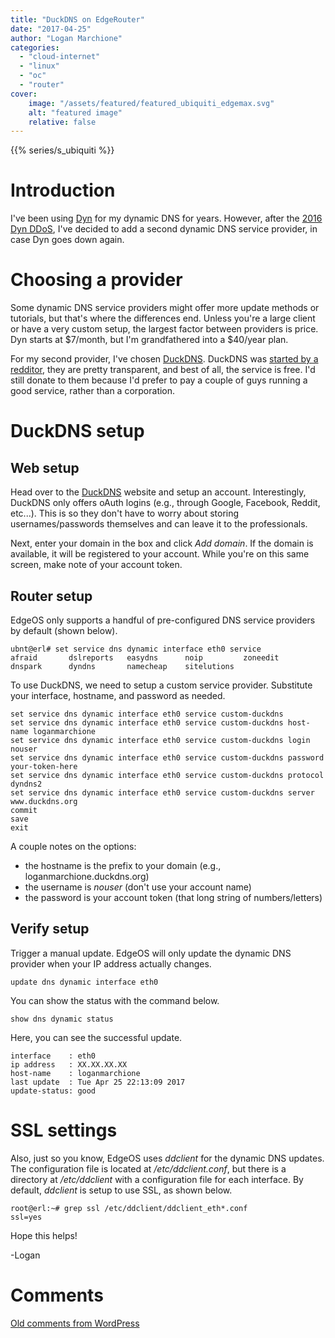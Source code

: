 ```yaml
---
title: "DuckDNS on EdgeRouter"
date: "2017-04-25"
author: "Logan Marchione"
categories: 
  - "cloud-internet"
  - "linux"
  - "oc"
  - "router"
cover:
    image: "/assets/featured/featured_ubiquiti_edgemax.svg"
    alt: "featured image"
    relative: false
---
```


{{% series/s_ubiquiti %}}

# Introduction

I've been using [Dyn](https://dyn.com/) for my dynamic DNS for years. However, after the [2016 Dyn DDoS](https://en.wikipedia.org/wiki/2016_Dyn_cyberattack), I've decided to add a second dynamic DNS service provider, in case Dyn goes down again.

# Choosing a provider

Some dynamic DNS service providers might offer more update methods or tutorials, but that's where the differences end. Unless you're a large client or have a very custom setup, the largest factor between providers is price. Dyn starts at $7/month, but I'm grandfathered into a $40/year plan.

For my second provider, I've chosen [DuckDNS](https://www.duckdns.org/). DuckDNS was [started by a redditor](https://www.reddit.com/r/raspberry_pi/comments/1mqb9f/duckdns_a_free_ddns_just_got_better_bring_on_the/), they are pretty transparent, and best of all, the service is free. I'd still donate to them because I'd prefer to pay a couple of guys running a good service, rather than a corporation.

# DuckDNS setup

## Web setup

Head over to the [DuckDNS](https://www.duckdns.org/) website and setup an account. Interestingly, DuckDNS only offers oAuth logins (e.g., through Google, Facebook, Reddit, etc...). This is so they don't have to worry about storing usernames/passwords themselves and can leave it to the professionals.

Next, enter your domain in the box and click _Add domain_. If the domain is available, it will be registered to your account. While you're on this same screen, make note of your account token.

## Router setup

EdgeOS only supports a handful of pre-configured DNS service providers by default (shown below).

```
ubnt@erl# set service dns dynamic interface eth0 service
afraid       dslreports   easydns      noip         zoneedit
dnspark      dyndns       namecheap    sitelutions
```

To use DuckDNS, we need to setup a custom service provider. Substitute your interface, hostname, and password as needed.

```
set service dns dynamic interface eth0 service custom-duckdns
set service dns dynamic interface eth0 service custom-duckdns host-name loganmarchione
set service dns dynamic interface eth0 service custom-duckdns login nouser
set service dns dynamic interface eth0 service custom-duckdns password your-token-here
set service dns dynamic interface eth0 service custom-duckdns protocol dyndns2
set service dns dynamic interface eth0 service custom-duckdns server www.duckdns.org
commit
save
exit
```

A couple notes on the options:

- the hostname is the prefix to your domain (e.g., loganmarchione.duckdns.org)
- the username is _nouser_ (don't use your account name)
- the password is your account token (that long string of numbers/letters)

## Verify setup

Trigger a manual update. EdgeOS will only update the dynamic DNS provider when your IP address actually changes.

```
update dns dynamic interface eth0
```

You can show the status with the command below.

```
show dns dynamic status
```

Here, you can see the successful update.

```
interface    : eth0
ip address   : XX.XX.XX.XX
host-name    : loganmarchione
last update  : Tue Apr 25 22:13:09 2017
update-status: good
```

# SSL settings

Also, just so you know, EdgeOS uses _ddclient_ for the dynamic DNS updates. The configuration file is located at _/etc/ddclient.conf_, but there is a directory at _/etc/ddclient_ with a configuration file for each interface. By default, _ddclient_ is setup to use SSL, as shown below.

```
root@erl:~# grep ssl /etc/ddclient/ddclient_eth*.conf
ssl=yes
```

Hope this helps!

\-Logan

# Comments

[Old comments from WordPress](/2017/04/duckdns-on-edgerouter/comments.txt)